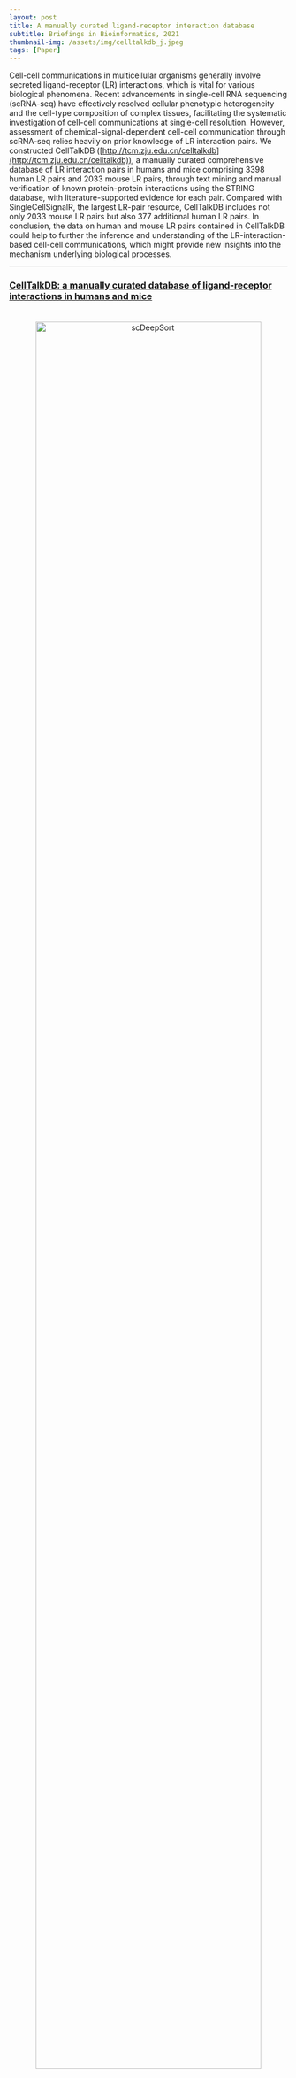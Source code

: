 ```yaml
---
layout: post
title: A manually curated ligand-receptor interaction database
subtitle: Briefings in Bioinformatics, 2021
thumbnail-img: /assets/img/celltalkdb_j.jpeg
tags: [Paper]
---
```


Cell-cell communications in multicellular organisms generally involve secreted ligand-receptor (LR) interactions, which is vital for various biological phenomena. Recent advancements in single-cell RNA sequencing (scRNA-seq) have effectively resolved cellular phenotypic heterogeneity and the cell-type composition of complex tissues, facilitating the systematic investigation of cell-cell communications at single-cell resolution. However, assessment of chemical-signal-dependent cell-cell communication through scRNA-seq relies heavily on prior knowledge of LR interaction pairs. We constructed CellTalkDB ([http://tcm.zju.edu.cn/celltalkdb](http://tcm.zju.edu.cn/celltalkdb)), a manually curated comprehensive database of LR interaction pairs in humans and mice comprising 3398 human LR pairs and 2033 mouse LR pairs, through text mining and manual verification of known protein-protein interactions using the STRING database, with literature-supported evidence for each pair. Compared with SingleCellSignalR, the largest LR-pair resource, CellTalkDB includes not only 2033 mouse LR pairs but also 377 additional human LR pairs. In conclusion, the data on human and mouse LR pairs contained in CellTalkDB could help to further the inference and understanding of the LR-interaction-based cell-cell communications, which might provide new insights into the mechanism underlying biological processes.
<hr style="max-width:100%;height:1px;background:#eaeaea;border:none;">

<h3><a href="https://doi.org/10.1093/bib/bbaa269">CellTalkDB: a manually curated database of ligand-receptor interactions in humans and mice</a></h3>
<div style="text-align: center;padding-top: 20px;padding-bottom: 20px;">
  <a href="https://doi.org/10.1093/bib/bbaa269">
  <img src="https://oup.silverchair-cdn.com/oup/backfile/Content_public/Journal/bib/22/4/10.1093_bib_bbaa269/1/bbaa269f1.jpeg?Expires=1746280930&Signature=AlMn5EzQzR5N-E7D1BzFIRCqlkJfasYFl3-ZG2QK3tZH5VlMYp3sqyYq7J3BNvlGbZWnjcjdOdTd6DS6B9RYFMWOf4fi9nx-P8T0-TIeQduOloMIlzTMfZT2yxm2g9p1mZ04aZLA~QeI1rUQI0UdAKL9wcwEybr9dRYMDMPqcSFM5P5lKqGz5tOICgDILcHUoCFzw20Wi-OxLqq04TEkyUxx1O8hQ~TP9gv3rCf7VaYueiKHyzV3h4P9iNLIxAWGl7uc1ijTIkD6jdpynWm9PKVpg1hUEsc9gz-EN4gbYC2yxmWTXyvxIuNV7GvyoZtQFnOwoQK40pYKdes32zkeFg__&Key-Pair-Id=APKAIE5G5CRDK6RD3PGA" alt="scDeepSort" style="width: 90%; height: auto;transition: transform 0.3s ease;" onmouseover="this.style.transform='scale(1.05)'" onmouseout="this.style.transform='scale(1)'" />
  </a>
</div>

<hr style="max-width:100%;height:1px;background:#eaeaea;border:none;">

<h3><a href="https://xomics.com.cn/celltalkdb/">URL</a></h3>
<div>
<a href="https://xomics.com.cn/celltalkdb/">https://xomics.com.cn/celltalkdb/</a>
</div>

<h3><a href="https://doi.org/10.1093/bib/bbaa269">Publication</a></h3>
<div>
<a href="https://doi.org/10.1093/bib/bbaa269">https://doi.org/10.1093/bib/bbaa269</a>
</div>
